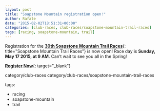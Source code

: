```yaml
---
layout: post
title: "Soapstone Mountain registration open!"
author: Rafale
date: "2015-02-02T18:51:31+00:00"
categories: [club-races, club-races/soapstone-mountain-trail-races]
tags: [racing, soapstone-mountain, trail]
---
```


Registration for the [**30th Soapstone Mountain Trail Races**]({{site.baseurl}}/club-races/soapstone-mountain-trail-races.html){: title="Soapstone Mountain Trail Races"} is now open! Race day is **Sunday, May 17 2015, at 9 AM**. Can’t wait to see you all in the Spring!</p>

[**Register Now**](https://ultrasignup.com/register.aspx?did=31510){: target="_blank"}

category/club-races
category/club-races/soapstone-mountain-trail-races

tags:

* racing
* soapstone-mountain
* trail